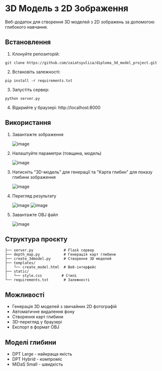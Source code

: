 # 3D Модель з 2D Зображення
Веб-додаток для створення 3D моделей з 2D зображень за допомогою глибокого навчання.

## Встановлення
1. Клонуйте репозиторій:
```
git clone https://github.com/zaiatsyuliia/diploma_3d_model_project.git
```
2. Встановіть залежності:
```
pip install -r requirements.txt
```
3. Запустіть сервер:
```
python server.py
```
4. Відкрийте у браузері: http://localhost:8000

## Використання
1. Завантажте зображення

   ![image](https://github.com/user-attachments/assets/ab0095d4-5590-4264-8db1-74c53b68265d)
2. Налаштуйте параметри (товщина, модель)

   ![image](https://github.com/user-attachments/assets/bd335358-fddd-4b71-a79e-c911bc5cdaa6)
3. Натисніть "3D-модель" для генерації та "Карта глибин" для показу глибини зображення

   ![image](https://github.com/user-attachments/assets/cd09b38d-e7ab-4f35-9b57-c5614c9aba02)
4. Перегляд результату

   ![image](https://github.com/user-attachments/assets/d274e44b-cf9c-4516-8c51-9159f1ec4302)
   ![image](https://github.com/user-attachments/assets/b302512c-5b8c-4e6f-a7fd-b3f95c6da3eb)
5. Завантажте OBJ файл

   ![image](https://github.com/user-attachments/assets/7ab7d65b-985a-4128-9e1f-3dc8252a44f8)

## Структура проєкту
```
├── server.py              # Flask сервер
├── depth_map.py           # Генерація карт глибини
├── create_3dmodel.py      # Створення 3D моделей
├── templates/
│   └── create_model.html  # Веб-інтерфейс
├── static/
│   └── style.css         # Стилі
└── requirements.txt       # Залежності
```

## Можливості
- Генерація 3D моделей з звичайних 2D фотографій
- Автоматичне видалення фону
- Створення карт глибини
- 3D-перегляд у браузері
- Експорт в формат OBJ

## Моделі глибини
- DPT Large - найкраща якість
- DPT Hybrid - компроміс
- MiDaS Small - швидкість
